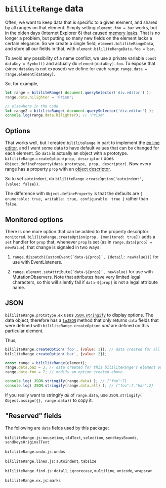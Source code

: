 # `bililiteRange` data

Often, we want to keep data that is specific to a given element, and shared by all ranges on that element.
Simply setting `element.foo = bar` works, but in the olden days (Internet Explorer 6) that 
caused [memory leaks](http://crockford.com/javascript/memory/leak.html). That is no longer a problem, but
putting so many new fields on the element lacks a certain elegance. So we create a single field, `element.bililiteRangeData`,
and store all our fields in that, with `element.bililiteRangeData.foo = bar`.

To avoid any possibility of a name conflict, we use a private variable `const dataKey = Symbol()` and actually do
`element[dataKey].foo`. To expose that (since `dataKey` is not exposed)
we define for each range `range.data = range.element[dataKey]`.

So, for example,

````js
let range = bililiteRange( document.querySelector('div.editor') );
range.data.hilighter = 'Prism';

// elsewhere in the code
let range2 = bililiteRange( document.querySelector('div.editor') );
console.log(range.data.hilighter); // 'Prism'
````

## Options

That works well, but I created `bililiteRange` in part to implement the [ex line editor](ex.md), and I want some data to have default
values that can be changed for each element. So `data` is actually an object with a prototype.
`bililiteRange.createOption(prop, descriptor)` does `Object.defineProperty(data.prototype, prop, descriptor)`. Now every range has a
property `prop` with an 
[object descriptor](https://developer.mozilla.org/en-US/docs/Web/JavaScript/Reference/Global_Objects/Object/defineProperty).

So to set `autoindent`, do `bililiteRange.createOption('autoindent', {value: false})`.

The difference with `Object.defineProperty` is that the defaults are `{
		enumerable: true,
		writable: true,
		configurable: true
	}` rather than `false`.
	

## Monitored options

There is one more option that can be added to the property descriptor: `monitored`. `bililiteRange.createOption(prop, {monitored: true})`
adds a `set` handler for `prop` that, whenever `prop` is set (as in `range.data[prop] = newValue`), that change is signaled in two ways:

1. ``range.dispatch(CustomEvent(`data-${prop}`, {detail: newValue}))`` for use with EventListeners.

2. ``range.element.setAttribute(`data-${prop}`, newValue)`` for use with MutationObservers. Note that attributes have very limited legal
characters, so this will silently fail if `data-${prop}` is not a legal attribute name.

## JSON

`bililiteRange.prototype.ex` uses 
[`JSON.stringify`](https://developer.mozilla.org/en-US/docs/Web/JavaScript/Reference/Global_Objects/JSON/stringify) to display 
options. The data object, therefore has a 
[`toJSON`](https://developer.mozilla.org/en-US/docs/Web/JavaScript/Reference/Global_Objects/JSON/stringify#toJSON_behavior) method
that only returns `data` fields that were defined with `bililiteRange.createOption` *and* are defined on this particular element.

Thus,

```js
bililiteRange.createOption('foo', {value: 1}); // data created for all bililiteRange's
bililiteRange.createOption('bar', {value: 2});

const range = bililiteRange(element);
range.data.baz = 3; // data created for this bililiteRange's element only
range.data.foo = 7; // modify an option created above.

console.log( JSON.stringify(range.data) ); // {"foo":7}
console.log( JSON.stringify(range.data.all) ); // {"foo":7,"bar":2}
```

If you really want to stringify *all* of `range.data`, use `JSON.stringify( Object.assign({}, range.data))` to copy it.


## "Reserved" fields

The following are `data` fields used by this package:

`bililiteRange.js`: `mousetime`, `oldText`, `selection`, `sendkeysBounds`, `sendkeysOriginalText`

`bililiteRange.undo.js`: `undos`

`bililiteRange.lines.js`: `autoindent`, `tabsize`

`bililiteRange.find.js`: `dotall`, `ignorecase`, `multiline`, `unicode`, `wrapscan`

`bililiteRange.ex.js`: `marks`


